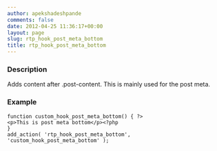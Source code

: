 ```yaml
---
author: apekshadeshpande
comments: false
date: 2012-04-25 11:36:17+00:00
layout: page
slug: rtp_hook_post_meta_bottom
title: rtp_hook_post_meta_bottom
---
```


### Description


Adds content after .post-content. This is mainly used for the post meta.


### Example



    
    function custom_hook_post_meta_bottom() { ?>
    <p>This is post meta bottom</p><?php
    }
    add_action( 'rtp_hook_post_meta_bottom', 'custom_hook_post_meta_bottom' );
